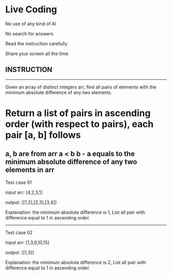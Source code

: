 # Live Coding
No use of any kind of AI

No search for answers

Read the instruction carefully

Share your screen all the time

## INSTRUCTION
--- 

Given an array of distinct integers arr, find all pairs of elements with the minimum absolute difference of any two elements.

Return a list of pairs in ascending order (with respect to pairs), each pair [a, b] follows
===
a, b are from arr
a < b
b - a equals to the minimum absolute difference of any two elements in arr
---
Test case 01

input arr: [4,2,3,1]

output: [[1,2],[2,3],[3,4]]

Explanation: the minimum absolute difference is 1, List all pair with difference equal to 1 in ascending order.

---
 Test case 02

input arr: [1,3,6,10,15]

output: [[1,3]]

Explanation: the minimum absolute difference is 2, List all pair with difference equal to 1 in ascending order.